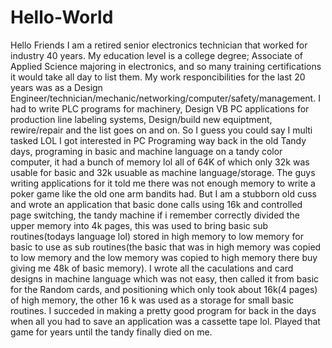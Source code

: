 # Hello-World
Hello Friends
I am a retired senior electronics technician that worked for industry 40 years. 
My education level is a college degree; Associate of Applied Science majoring in electronics, and so many training certifications it would take all day to list them.
My work responcibilities for the last 20 years was as a Design Engineer/technician/mechanic/networking/computer/safety/management.
I had to write PLC programs for machinery, Design VB PC applications for production line labeling systems, Design/build new equiptment, rewire/repair and the list goes on and on. So I guess you could say I multi tasked LOL
I got interested in PC Programing way back in the old Tandy days, programing in basic and machine language on a tandy color computer, it had a bunch of memory lol all of 64K of which only 32k was usable for basic and 32k usuable as machine language/storage. The guys writing applications for it told me there was not enough memory to write a poker game like the old one arm bandits had. But I am a stubborn old cuss and wrote an application that basic done calls using 16k and controlled page switching, the tandy machine if i remember correctly divided the upper memory into 4k pages, this was used to bring basic sub routines(todays language lol) stored in high memory to low memory for basic to use as sub routines(the basic that was in high memory was copied to low memory and the low memory was copied to high memory there buy giving me 48k of basic memory). I wrote all the caculations and card designs in machine language which was not easy, then called it from basic for the Random cards, and positioning which only took about 16k(4 pages) of high memory, the other 16 k was used as a storage for small basic routines. I succeded in making a pretty good program for back in the days when all you had to save an application was a cassette tape lol. Played that game for years until the tandy finally died on me. 
